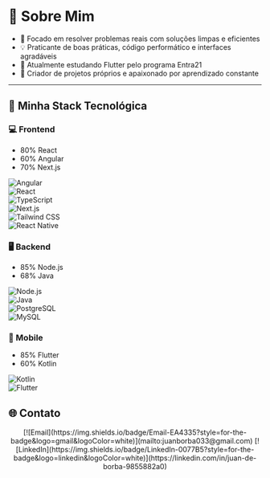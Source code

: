 # 🧠 Sobre Mim

- 🎯 Focado em resolver problemas reais com soluções limpas e eficientes  
- 💡 Praticante de boas práticas, código performático e interfaces agradáveis  
- 🔭 Atualmente estudando Flutter pelo programa Entra21  
- 🚀 Criador de projetos próprios e apaixonado por aprendizado constante  

---

## 🚀 Minha Stack Tecnológica

### 💻 Frontend

- 80% React  
- 60% Angular  
- 70% Next.js  

![Angular](https://img.shields.io/badge/Angular-DD0031?style=for-the-badge&logo=angular&logoColor=white)  
![React](https://img.shields.io/badge/React-20232A?style=for-the-badge&logo=react&logoColor=61DAFB)  
![TypeScript](https://img.shields.io/badge/TypeScript-3178C6?style=for-the-badge&logo=typescript&logoColor=white)  
![Next.js](https://img.shields.io/badge/Next.js-000000?style=for-the-badge&logo=nextdotjs&logoColor=white)  
![Tailwind CSS](https://img.shields.io/badge/Tailwind_CSS-38B2AC?style=for-the-badge&logo=tailwind-css&logoColor=white)  
![React Native](https://img.shields.io/badge/React_Native-20232A?style=for-the-badge&logo=react&logoColor=61DAFB)  

### 🖥️ Backend

- 85% Node.js  
- 68% Java  

![Node.js](https://img.shields.io/badge/Node.js-339933?style=for-the-badge&logo=node.js&logoColor=white)  
![Java](https://img.shields.io/badge/Java-ED8B00?style=for-the-badge&logo=java&logoColor=white)  
![PostgreSQL](https://img.shields.io/badge/PostgreSQL-316192?style=for-the-badge&logo=postgresql&logoColor=white)  
![MySQL](https://img.shields.io/badge/MySQL-00758F?style=for-the-badge&logo=mysql&logoColor=white)  

### 📱 Mobile

- 85% Flutter  
- 60% Kotlin  

![Kotlin](https://img.shields.io/badge/Kotlin-7F52FF?style=for-the-badge&logo=kotlin&logoColor=white)  
![Flutter](https://img.shields.io/badge/Flutter-02569B?style=for-the-badge&logo=flutter&logoColor=white)  


## 🌐 Contato

<div align="center">
[![Email](https://img.shields.io/badge/Email-EA4335?style=for-the-badge&logo=gmail&logoColor=white)](mailto:juanborba033@gmail.com)  
[![LinkedIn](https://img.shields.io/badge/LinkedIn-0077B5?style=for-the-badge&logo=linkedin&logoColor=white)](https://linkedin.com/in/juan-de-borba-9855882a0)
</div>
